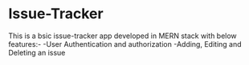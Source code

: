 # Issue-Tracker

This is a bsic issue-tracker app developed in MERN stack with below features:-
-User Authentication and authorization
-Adding, Editing and Deleting an issue 


